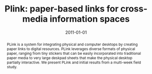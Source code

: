 ---
# Documentation: https://wowchemy.com/docs/managing-content/

title: 'Plink: paper-based links for cross-media information spaces'
subtitle: ''
summary: '<b>CHI 2011</b><br/>Plink uses printed paper as hyperlinks to digital content by embedding touch-sensitive markers; tapping a page region with a digital pen opens related multimedia or web pages on a nearby device. This cross-media linking blends physical and digital reading seamlessly, reducing context switching. User tests report improved information retrieval speed and user satisfaction over manual lookups.'
authors:
- Jürgen Steimle
- Nadir Weibel
- Simon Olberding
- Max Mühlhäuser
- James D Hollan
doi: 10.1145/1979742.1979885
tags: []
categories: []
date: '2011-01-01'
lastmod: 2021-09-23T15:50:34-07:00
featured: false
draft: false

# Featured image
# To use, add an image named `featured.jpg/png` to your page's folder.
# Focal points: Smart, Center, TopLeft, Top, TopRight, Left, Right, BottomLeft, Bottom, BottomRight.
image:
  caption: ''
  focal_point: ''
  preview_only: false

# Projects (optional).
#   Associate this post with one or more of your projects.
#   Simply enter your project's folder or file name without extension.
#   E.g. `projects = ["internal-project"]` references `content/project/deep-learning/index.md`.
#   Otherwise, set `projects = []`.
projects: []
publishDate: '2021-09-23T22:50:34.430999Z'
publication_types:
- '6'
abstract: 'PLink is a system for integrating physical and computer desktops by creating paper links to digital resources. PLink leverages diverse formats of physical paper, ranging from tiny stickers that can be easily incorporated into traditional paper media to very large deskpad sheets that make the physical desktop partially interactive. We present PLink and initial results from a multi-week field study.'
publication: "*CHI'11 Extended Abstracts on Human Factors in Computing Systems*"
---